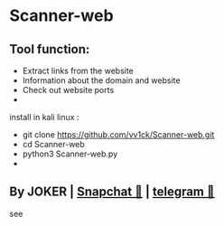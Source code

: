 # Scanner-web

Tool function:
-
- Extract links from the website
- Information about the domain and website
- Check out website ports
-
install in kali linux :
- git clone https://github.com/vv1ck/Scanner-web.git
- cd Scanner-web
- python3 Scanner-web.py
-
By JOKER | <a class="" href="https://www.snapchat.com/add/jokermr5oos4800?">Snapchat 👻</a> | <a class="" href="http://t.me/vv1ck">telegram 🔷</a>
-
see

